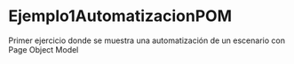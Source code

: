 # Ejemplo1AutomatizacionPOM
Primer ejercicio donde se muestra una automatización de un escenario con Page Object Model
